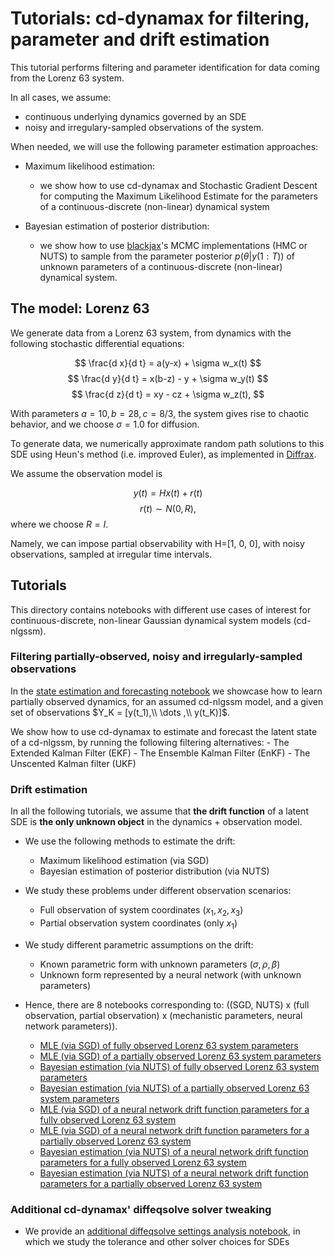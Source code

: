 # Tutorials: cd-dynamax for filtering, parameter and drift estimation

This tutorial performs filtering and parameter identification for data coming from the Lorenz 63 system.

In all cases, we assume:

- continuous underlying dynamics governed by an SDE
- noisy and irregulary-sampled observations of the system.

When needed, we will use the following parameter estimation approaches:

- Maximum likelihood estimation:
    - we show how to use cd-dynamax and Stochastic Gradient Descent for computing the Maximum Likelihood Estimate for the parameters of a continuous-discrete (non-linear) dynamical system
    
- Bayesian estimation of posterior distribution:
    - we show how to use [blackjax](https://github.com/blackjax-devs/blackjax)'s MCMC implementations (HMC or NUTS) to sample from the parameter posterior $p(\theta|y(1:T))$ of unknown parameters of a continuous-discrete (non-linear) dynamical system.

## The model: Lorenz 63

We generate data from a Lorenz 63 system, from dynamics with the following stochastic differential equations:

$$
\frac{d x}{d t} = a(y-x) + \sigma w_x(t)
$$
$$
\frac{d y}{d t} = x(b-z) - y + \sigma w_y(t)
$$
$$
\frac{d z}{d t} = xy - cz + \sigma w_z(t),
$$

With parameters $a=10, b=28, c=8/3$, the system gives rise to chaotic behavior, and we choose $\sigma=1.0$ for diffusion.

To generate data, we numerically approximate random path solutions to this SDE using Heun's method (i.e. improved Euler), as implemented in [Diffrax](https://docs.kidger.site/diffrax/api/solvers/sde_solvers/).

We assume the observation model is

$$
y(t) = H x(t) + r(t)
$$
$$
r(t) \sim N(0,R) ,
$$
where we choose $R=I$. 

Namely, we can impose partial observability with H=[1, 0, 0], with noisy observations, sampled at irregular time intervals.

## Tutorials

This directory contains notebooks with different use cases of interest for continuous-discrete, non-linear Gaussian dynamical system models (cd-nlgssm).

### Filtering partially-observed, noisy and irregularly-sampled observations

In the [state estimation and forecasting notebook](./cdnlgssm_filtering.ipynb) we showcase how to learn partially observed dynamics, for an assumed cd-nlgssm model, and a given set of observations $Y_K = [y(t_1),\\ \dots ,\\ y(t_K)]$.

We show how to use cd-dynamax to estimate and forecast the latent state of a cd-nlgssm, by running the following filtering alternatives:
    - The Extended Kalman Filter (EKF)
    - The Ensemble Kalman Filter (EnKF)
    - The Unscented Kalman filter (UKF)

### Drift estimation

In all the following tutorials, we assume that **the drift function** of a latent SDE is **the only unknown object** in the dynamics + observation model.

- We use the following methods to estimate the drift:
    - Maximum likelihood estimation (via SGD)
    - Bayesian estimation of posterior distribution (via NUTS)

- We study these problems under different observation scenarios:
    - Full observation of system coordinates ($x_1, x_2, x_3$)
    - Partial observation system coordinates (only $x_1$)

- We study different parametric assumptions on the drift:
    - Known parametric form with unknown parameters ($\sigma, \rho, \beta$)
    - Unknown form represented by a neural network (with unknown parameters)

- Hence, there are 8 notebooks corresponding to: ((SGD, NUTS) x (full observation, partial observation) x (mechanistic parameters, neural network parameters)).    
    - [MLE (via SGD) of fully observed Lorenz 63 system parameters](./cdnlgssm_parameter_estimation_SGD.ipynb)
    - [MLE (via SGD) of a partially observed Lorenz 63 system parameters](./cdnlgssm_parameter_estimation_SGD_partialObs.ipynb)
    - [Bayesian estimation (via NUTS) of fully observed Lorenz 63 system parameters](./cdnlgssm_parameter_estimation_NUTS.ipynb)
    - [Bayesian estimation (via NUTS) of a partially observed Lorenz 63 system parameters](./cdnlgssm_parameter_estimation_NUTS_partial_initwithSGD.ipynb)
    - [MLE (via SGD) of a neural network drift function parameters for a fully observed Lorenz 63 system](./cdnlgssm_NeuralNetDrift_SGD.ipynb)
    - [MLE (via SGD) of a neural network drift function parameters for a partially observed Lorenz 63 system](./cdnlgssm_NeuralNetDrift_SGD_partialObs.ipynb)
    - [Bayesian estimation (via NUTS) of a neural network drift function parameters for a fully observed Lorenz 63 system](./cdnlgssm_NeuralNetDrift_NUTS_initwithSGD.ipynb)
    - [Bayesian estimation (via NUTS) of a neural network drift function parameters for a partially observed Lorenz 63 system](./cdnlgssm_NeuralNetDrift_NUTS_initwithSGD_partialObs.ipynb)

### Additional cd-dynamax' diffeqsolve solver tweaking

- We provide an [additional diffeqsolve settings analysis notebook](./src/notebooks/tutorial/diffeqsolve_settings_analysis.ipynb), in which we study the tolerance and other solver choices for SDEs 

